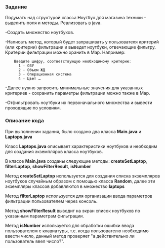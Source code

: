 ### Задание

Подумать над структурой класса Ноутбук для магазина техники - выделить поля и методы. Реализовать в java.

-Создать множество ноутбуков.

-Написать метод, который будет запрашивать у пользователя критерий (или критерии) фильтрации и выведет ноутбуки, отвечающие фильтру. Критерии фильтрации можно хранить в Map.
Например:

        Введите цифру, соответствующую необходимому критерию:
          1 - ОЗУ
          2 - Объем ЖД
          3 - Операционная система
          4 - Цвет …

-Далее нужно запросить минимальные значения для указанных критериев - сохранить параметры фильтрации можно также в Map.

-Отфильтровать ноутбуки их первоначального множества и вывести проходящие по условиям.

### Описание кода

При выполнении задания, было создано два класса **Main.java** и **Laptops.java**

Класс **Laptops.java** описывает характеристики ноутбуков и необходим для создания экземпляров класса ноутбуков.

В классе **Main.java** созданы следующие методы: **createSetLaptop**,  **filterLaptop**, **showFilterResult**, **isNumber**

Метод **createSetLaptop** используется для создания списка экземпляров ноутбуков случайным образом с помощью класса **Random**, далее эти экземпляры классов добавляются в множество **laptops**

Метод **filterLaptop** используется для организации ввода параметров фильтрации пользователем через консоль.

Метод **showFilterResult** выводит на экран список ноутбуков по указанным параметрам фильтрации.

Метод **isNumber** используется для обработки ошибки ввода пользователем с клавиатуры, т.е. когда пользователю необходимо ввести число, данный метод проверяет "а действительно ли пользователь ввел число?".